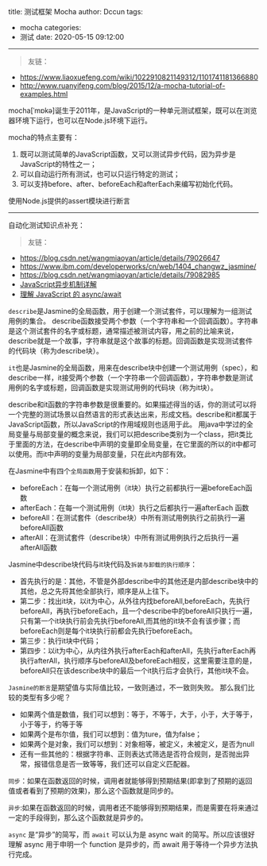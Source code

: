 title: 测试框架 Mocha
author: Dccun
tags:
  - mocha
categories:
  - 测试
date: 2020-05-15 09:12:00
---
>友链：
- https://www.liaoxuefeng.com/wiki/1022910821149312/1101741181366880
- http://www.ruanyifeng.com/blog/2015/12/a-mocha-tutorial-of-examples.html

<!--more-->

mocha[ˈmɒkə]诞生于2011年，是JavaScript的一种单元测试框架，既可以在浏览器环境下运行，也可以在Node.js环境下运行。

mocha的特点主要有：
1. 既可以测试简单的JavaScript函数，又可以测试异步代码，因为异步是JavaScript的特性之一；
2. 可以自动运行所有测试，也可以只运行特定的测试；
3. 可以支持before、after、beforeEach和afterEach来编写初始化代码。

使用Node.js提供的assert模块进行断言

***

自动化测试知识点补充：

>友链：
- https://blog.csdn.net/wangmiaoyan/article/details/79026647
- https://www.ibm.com/developerworks/cn/web/1404_changwz_jasmine/
- https://blog.csdn.net/wangmiaoyan/article/details/79082985
- [JavaScript异步机制详解](https://juejin.im/post/5a6ad46ef265da3e513352c8)
- [理解 JavaScript 的 async/await](https://www.cnblogs.com/datiangou/p/9759607.html)

<!--more-->

`describe`是Jasmine的全局函数，用于创建一个测试套件，可以理解为一组测试用例的集合。
describe函数接受两个参数（一个字符串和一个回调函数）。字符串是这个测试套件的名字或标题，通常描述被测试内容，用之前的比喻来说，describe就是一个故事，字符串就是这个故事的标题。回调函数是实现测试套件的代码块（称为describe块）。

`it`也是Jasmine的全局函数，用来在describe块中创建一个测试用例（spec），和describe一样，it接受两个参数（一个字符串一个回调函数），字符串参数是测试用例的名字或标题，回调函数是实现测试用例的代码块（称为it块）。

describe和it函数的字符串参数是很重要的。如果描述得当的话，你的测试可以将一个完整的测试场景以自然语言的形式表达出来，形成文档。describe和it都属于JavaScript函数，所以JavaScript的作用域规则也适用于此。
用java中学过的全局变量与局部变量的概念来说，我们可以把describe类别为一个class，把it类比于里面的方法，在describe中声明的变量即全局变量，在它里面的所以的it中都可以使用。而it中声明的变量为局部变量，只在此it内部有效。

在Jasmine中有四个`全局函数`用于安装和拆卸，如下：
- beforeEach：在每一个测试用例（it块）执行之前都执行一遍beforeEach函数
- afterEach：在每一个测试用例（it块）执行之后都执行一遍afterEach 函数
- beforeAll：在测试套件（describe块）中所有测试用例执行之前执行一遍beforeAll函数
- afterAll：在测试套件（describe块）中所有测试用例执行之后执行一遍afterAll函数

Jasmine中describe块代码与it块代码及`拆装与卸载的执行顺序`：
- 首先执行的是：其他，不管是外部describe中的其他还是内部describe块中的其他，总之先将其他全部执行，顺序是从上往下。
- 第二步：找出it块，以it为中心，从外往内找beforeAll,beforeEach，先执行beforeAll，再执行beforeEach，且一个describe中的beforeAll只执行一遍，只有第一个it块执行前会先执行beforeAll,而其他的it块不会有该步骤；而beforeEach则是每个it块执行前都会先执行beforeEach。
- 第三步：执行it块中代码；
- 第四步：以it为中心，从内往外执行afterEach和afterAll，先执行afterEach再执行afterAll，执行顺序与beforeAll及beforeEach相反，这里需要注意的是，beforeAll只在该describe块中的最后一个it执行后才会执行，其他it块不会。

`Jasmine的断言`是期望值与实际值比较，一致则通过，不一致则失败。
那么我们比较的类型有多少呢？
- 如果两个值是数值，我们可以想到：等于，不等于，大于，小于，大于等于，小于等于，约等于等
- 如果两个是布尔值，我们可以想到：值为ture，值为false；
- 如果两个是对象，我们可以想到：对象相等，被定义，未被定义，是否为null
- 还有一些其他的：根据字符串、正则表达式筛选是否符合规则，是否抛出异常，报错信息是否一致等等，我们还可以自定义匹配器。

`同步`：如果在函数返回的时候，调用者就能够得到预期结果(即拿到了预期的返回值或者看到了预期的效果)，那么这个函数就是同步的。

`异步`:如果在函数返回的时候，调用者还不能够得到预期结果，而是需要在将来通过一定的手段得到，那么这个函数就是异步的。

`async` 是“异步”的简写，而 `await` 可以认为是 async wait 的简写。所以应该很好理解 async 用于申明一个 function 是异步的，而 await 用于等待一个异步方法执行完成。